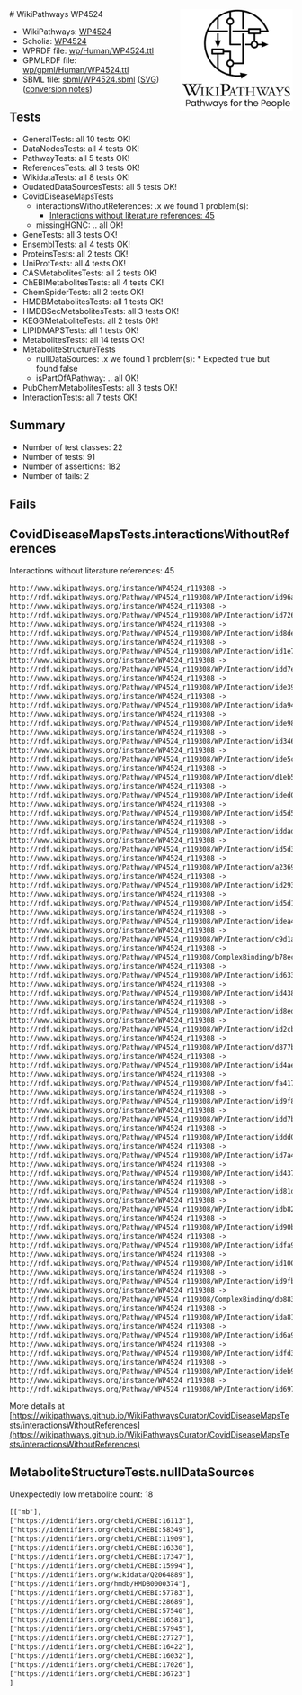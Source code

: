 <img style="float: right; width: 200px" src="../logo.png" />
# WikiPathways WP4524

* WikiPathways: [WP4524](https://identifiers.org/wikipathways:WP4524)
* Scholia: [WP4524](https://scholia.toolforge.org/wikipathways/WP4524)
* WPRDF file: [wp/Human/WP4524.ttl](../wp/Human/WP4524.ttl)
* GPMLRDF file: [wp/gpml/Human/WP4524.ttl](../wp/gpml/Human/WP4524.ttl)
* SBML file: [sbml/WP4524.sbml](../sbml/WP4524.sbml) ([SVG](../sbml/WP4524.svg)) ([conversion notes](../sbml/WP4524.txt))

## Tests
* GeneralTests: all 10 tests OK!
* DataNodesTests: all 4 tests OK!
* PathwayTests: all 5 tests OK!
* ReferencesTests: all 3 tests OK!
* WikidataTests: all 8 tests OK!
* OudatedDataSourcesTests: all 5 tests OK!
* CovidDiseaseMapsTests
    * interactionsWithoutReferences: .x we found 1 problem(s):
        * [Interactions without literature references: 45](#9701cd43)
    * missingHGNC: .. all OK!
* GeneTests: all 3 tests OK!
* EnsemblTests: all 4 tests OK!
* ProteinsTests: all 2 tests OK!
* UniProtTests: all 4 tests OK!
* CASMetabolitesTests: all 2 tests OK!
* ChEBIMetabolitesTests: all 4 tests OK!
* ChemSpiderTests: all 2 tests OK!
* HMDBMetabolitesTests: all 1 tests OK!
* HMDBSecMetabolitesTests: all 3 tests OK!
* KEGGMetaboliteTests: all 2 tests OK!
* LIPIDMAPSTests: all 1 tests OK!
* MetabolitesTests: all 14 tests OK!
* MetaboliteStructureTests
    * nullDataSources: .x we found 1 problem(s):
            * Expected true but found false
    * isPartOfAPathway: .. all OK!
* PubChemMetabolitesTests: all 3 tests OK!
* InteractionTests: all 7 tests OK!


## Summary

* Number of test classes: 22
* Number of tests: 91
* Number of assertions: 182
* Number of fails: 2

## Fails

<a name="9701cd43" />

## CovidDiseaseMapsTests.interactionsWithoutReferences

Interactions without literature references: 45
```
http://www.wikipathways.org/instance/WP4524_r119308 -> http://rdf.wikipathways.org/Pathway/WP4524_r119308/WP/Interaction/id96a6c5d4
http://www.wikipathways.org/instance/WP4524_r119308 -> http://rdf.wikipathways.org/Pathway/WP4524_r119308/WP/Interaction/id72640af
http://www.wikipathways.org/instance/WP4524_r119308 -> http://rdf.wikipathways.org/Pathway/WP4524_r119308/WP/Interaction/id8deb9b5c
http://www.wikipathways.org/instance/WP4524_r119308 -> http://rdf.wikipathways.org/Pathway/WP4524_r119308/WP/Interaction/id1e784a7
http://www.wikipathways.org/instance/WP4524_r119308 -> http://rdf.wikipathways.org/Pathway/WP4524_r119308/WP/Interaction/idd7e06f70
http://www.wikipathways.org/instance/WP4524_r119308 -> http://rdf.wikipathways.org/Pathway/WP4524_r119308/WP/Interaction/ide3961988
http://www.wikipathways.org/instance/WP4524_r119308 -> http://rdf.wikipathways.org/Pathway/WP4524_r119308/WP/Interaction/ida943bf1b
http://www.wikipathways.org/instance/WP4524_r119308 -> http://rdf.wikipathways.org/Pathway/WP4524_r119308/WP/Interaction/ide98cb2fa
http://www.wikipathways.org/instance/WP4524_r119308 -> http://rdf.wikipathways.org/Pathway/WP4524_r119308/WP/Interaction/id34610595
http://www.wikipathways.org/instance/WP4524_r119308 -> http://rdf.wikipathways.org/Pathway/WP4524_r119308/WP/Interaction/ide5c0716e
http://www.wikipathways.org/instance/WP4524_r119308 -> http://rdf.wikipathways.org/Pathway/WP4524_r119308/WP/Interaction/d1eb5
http://www.wikipathways.org/instance/WP4524_r119308 -> http://rdf.wikipathways.org/Pathway/WP4524_r119308/WP/Interaction/ided05a70c
http://www.wikipathways.org/instance/WP4524_r119308 -> http://rdf.wikipathways.org/Pathway/WP4524_r119308/WP/Interaction/id5d535044
http://www.wikipathways.org/instance/WP4524_r119308 -> http://rdf.wikipathways.org/Pathway/WP4524_r119308/WP/Interaction/iddad61340
http://www.wikipathways.org/instance/WP4524_r119308 -> http://rdf.wikipathways.org/Pathway/WP4524_r119308/WP/Interaction/id5d34b3c8
http://www.wikipathways.org/instance/WP4524_r119308 -> http://rdf.wikipathways.org/Pathway/WP4524_r119308/WP/Interaction/a2369
http://www.wikipathways.org/instance/WP4524_r119308 -> http://rdf.wikipathways.org/Pathway/WP4524_r119308/WP/Interaction/id293aa68f
http://www.wikipathways.org/instance/WP4524_r119308 -> http://rdf.wikipathways.org/Pathway/WP4524_r119308/WP/Interaction/id5d10d187
http://www.wikipathways.org/instance/WP4524_r119308 -> http://rdf.wikipathways.org/Pathway/WP4524_r119308/WP/Interaction/idea4bf73d
http://www.wikipathways.org/instance/WP4524_r119308 -> http://rdf.wikipathways.org/Pathway/WP4524_r119308/WP/Interaction/c9d1a
http://www.wikipathways.org/instance/WP4524_r119308 -> http://rdf.wikipathways.org/Pathway/WP4524_r119308/ComplexBinding/b78ec
http://www.wikipathways.org/instance/WP4524_r119308 -> http://rdf.wikipathways.org/Pathway/WP4524_r119308/WP/Interaction/id63351752
http://www.wikipathways.org/instance/WP4524_r119308 -> http://rdf.wikipathways.org/Pathway/WP4524_r119308/WP/Interaction/id4389ef0a
http://www.wikipathways.org/instance/WP4524_r119308 -> http://rdf.wikipathways.org/Pathway/WP4524_r119308/WP/Interaction/id8edc92cf
http://www.wikipathways.org/instance/WP4524_r119308 -> http://rdf.wikipathways.org/Pathway/WP4524_r119308/WP/Interaction/id2cb445a7
http://www.wikipathways.org/instance/WP4524_r119308 -> http://rdf.wikipathways.org/Pathway/WP4524_r119308/WP/Interaction/d877b
http://www.wikipathways.org/instance/WP4524_r119308 -> http://rdf.wikipathways.org/Pathway/WP4524_r119308/WP/Interaction/id4aee0e2a
http://www.wikipathways.org/instance/WP4524_r119308 -> http://rdf.wikipathways.org/Pathway/WP4524_r119308/WP/Interaction/fa417
http://www.wikipathways.org/instance/WP4524_r119308 -> http://rdf.wikipathways.org/Pathway/WP4524_r119308/WP/Interaction/id9f8485dd
http://www.wikipathways.org/instance/WP4524_r119308 -> http://rdf.wikipathways.org/Pathway/WP4524_r119308/WP/Interaction/idd7b10afc
http://www.wikipathways.org/instance/WP4524_r119308 -> http://rdf.wikipathways.org/Pathway/WP4524_r119308/WP/Interaction/iddd04df92
http://www.wikipathways.org/instance/WP4524_r119308 -> http://rdf.wikipathways.org/Pathway/WP4524_r119308/WP/Interaction/id7a4e6b0d
http://www.wikipathways.org/instance/WP4524_r119308 -> http://rdf.wikipathways.org/Pathway/WP4524_r119308/WP/Interaction/id437665bf
http://www.wikipathways.org/instance/WP4524_r119308 -> http://rdf.wikipathways.org/Pathway/WP4524_r119308/WP/Interaction/id81dace9
http://www.wikipathways.org/instance/WP4524_r119308 -> http://rdf.wikipathways.org/Pathway/WP4524_r119308/WP/Interaction/idb8205d4
http://www.wikipathways.org/instance/WP4524_r119308 -> http://rdf.wikipathways.org/Pathway/WP4524_r119308/WP/Interaction/id90bf9399
http://www.wikipathways.org/instance/WP4524_r119308 -> http://rdf.wikipathways.org/Pathway/WP4524_r119308/WP/Interaction/idfa991ec1
http://www.wikipathways.org/instance/WP4524_r119308 -> http://rdf.wikipathways.org/Pathway/WP4524_r119308/WP/Interaction/id1009078c
http://www.wikipathways.org/instance/WP4524_r119308 -> http://rdf.wikipathways.org/Pathway/WP4524_r119308/WP/Interaction/id9fb20bd4
http://www.wikipathways.org/instance/WP4524_r119308 -> http://rdf.wikipathways.org/Pathway/WP4524_r119308/ComplexBinding/db883
http://www.wikipathways.org/instance/WP4524_r119308 -> http://rdf.wikipathways.org/Pathway/WP4524_r119308/WP/Interaction/ida81de6c8
http://www.wikipathways.org/instance/WP4524_r119308 -> http://rdf.wikipathways.org/Pathway/WP4524_r119308/WP/Interaction/id6a98ae4c
http://www.wikipathways.org/instance/WP4524_r119308 -> http://rdf.wikipathways.org/Pathway/WP4524_r119308/WP/Interaction/idfd3f8932
http://www.wikipathways.org/instance/WP4524_r119308 -> http://rdf.wikipathways.org/Pathway/WP4524_r119308/WP/Interaction/ideb99453a
http://www.wikipathways.org/instance/WP4524_r119308 -> http://rdf.wikipathways.org/Pathway/WP4524_r119308/WP/Interaction/id6971a570
```

More details at [https://wikipathways.github.io/WikiPathwaysCurator/CovidDiseaseMapsTests/interactionsWithoutReferences](https://wikipathways.github.io/WikiPathwaysCurator/CovidDiseaseMapsTests/interactionsWithoutReferences)

<a name="91904191" />

## MetaboliteStructureTests.nullDataSources

Unexpectedly low metabolite count: 18
```
[["mb"],
["https://identifiers.org/chebi/CHEBI:16113"],
["https://identifiers.org/chebi/CHEBI:58349"],
["https://identifiers.org/chebi/CHEBI:11909"],
["https://identifiers.org/chebi/CHEBI:16330"],
["https://identifiers.org/chebi/CHEBI:17347"],
["https://identifiers.org/chebi/CHEBI:15994"],
["https://identifiers.org/wikidata/Q2064889"],
["https://identifiers.org/hmdb/HMDB0000374"],
["https://identifiers.org/chebi/CHEBI:57783"],
["https://identifiers.org/chebi/CHEBI:28689"],
["https://identifiers.org/chebi/CHEBI:57540"],
["https://identifiers.org/chebi/CHEBI:16581"],
["https://identifiers.org/chebi/CHEBI:57945"],
["https://identifiers.org/chebi/CHEBI:27727"],
["https://identifiers.org/chebi/CHEBI:16422"],
["https://identifiers.org/chebi/CHEBI:16032"],
["https://identifiers.org/chebi/CHEBI:17026"],
["https://identifiers.org/chebi/CHEBI:36723"]
]
```

